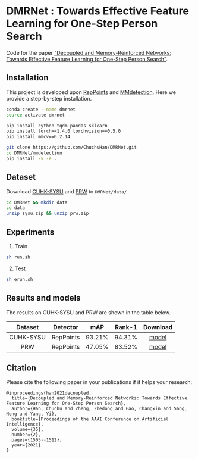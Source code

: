 # DMRNet : Towards Effective Feature Learning for One-Step Person Search

Code for the paper ["Decoupled and Memory-Reinforced Networks: Towards Effective Feature Learning for One-Step Person Search"](https://arxiv.org/abs/2102.10795).


## Installation
This project is developed upon [RepPoints](https://github.com/microsoft/RepPoints) and [MMdetection](https://github.com/open-mmlab/mmdetection). Here we provide a step-by-step installation. 
```bash
conda create --name dmrnet
source activate dmrnet

pip install cython tqdm pandas sklearn
pip install torch==1.4.0 torchvision==0.5.0
pip install mmcv==0.2.14

git clone https://github.com/ChuchuHan/DMRNet.git 
cd DMRNet/mmdetection
pip install -v -e .
```
## Dataset
Download [CUHK-SYSU](https://drive.google.com/file/d/1uVtxdNG-RaKzN8fGIJj4XzI9rGU55oeh/view?usp=sharing) and [PRW](https://drive.google.com/file/d/1hoFfjVqqBtdZnYl0ihJc6TG2ARcWtQ5X/view?usp=sharing) to `DMRNet/data/`
```bash
cd DMRNet && mkdir data
cd data
unzip sysu.zip && unzip prw.zip
```
## Experiments
1. Train
```bash
sh run.sh
```
2. Test
```bash
sh erun.sh
```
## Results and models

The results on CUHK-SYSU and PRW are shown in the table below.

| Dataset | Detector | mAP | Rank-1 | Download |
| :----: | :-------: | :------: | :-----: | :------: |
| CUHK-SYSU | RepPoints | 93.21% | 94.31% |[model](https://drive.google.com/file/d/1ITVbbSrZKc9aa_aYqD3K-3HE4qMJ49aV/view?usp=sharing) |
| PRW | RepPoints | 47.05% | 83.52% |[model](https://drive.google.com/file/d/13ZNF-aSN4V9F4ApbTyWAW3SS3h0w7_BS/view?usp=sharing) |

## Citation
Please cite the following paper in your publications if it helps your research:
```
@inproceedings{han2021decoupled,
  title={Decoupled and Memory-Reinforced Networks: Towards Effective Feature Learning for One-Step Person Search},
  author={Han, Chuchu and Zheng, Zhedong and Gao, Changxin and Sang, Nong and Yang, Yi},
  booktitle={Proceedings of the AAAI Conference on Artificial Intelligence},
  volume={35},
  number={2},
  pages={1505--1512},
  year={2021}
}
```
